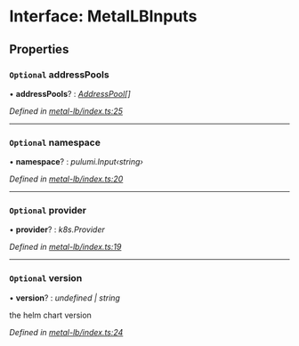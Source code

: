 
# Interface: MetalLBInputs

## Properties

### `Optional` addressPools

• **addressPools**? : *[AddressPool](__kloudlib_metal_lb_.addresspool.md)[]*

*Defined in [metal-lb/index.ts:25](https://github.com/Place1/kloudlib/blob/27a9d16/packages/metal-lb/index.ts#L25)*

___

### `Optional` namespace

• **namespace**? : *pulumi.Input‹string›*

*Defined in [metal-lb/index.ts:20](https://github.com/Place1/kloudlib/blob/27a9d16/packages/metal-lb/index.ts#L20)*

___

### `Optional` provider

• **provider**? : *k8s.Provider*

*Defined in [metal-lb/index.ts:19](https://github.com/Place1/kloudlib/blob/27a9d16/packages/metal-lb/index.ts#L19)*

___

### `Optional` version

• **version**? : *undefined | string*

the helm chart version

*Defined in [metal-lb/index.ts:24](https://github.com/Place1/kloudlib/blob/27a9d16/packages/metal-lb/index.ts#L24)*
